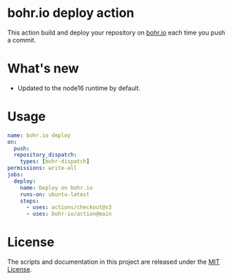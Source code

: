 # bohr.io deploy action

This action build and deploy your repository on [bohr.io](https://bohr.io) each time you push a commit.

# What's new

- Updated to the node16 runtime by default.

# Usage

<!-- start usage -->
```yaml
name: bohr.io deploy
on: 
  push:
  repository_dispatch:
    types: [bohr-dispatch]
permissions: write-all
jobs:
  deploy:
    name: Deploy on bohr.io
    runs-on: ubuntu-latest
    steps:
      - uses: actions/checkout@v3
      - uses: bohr-io/action@main
```
<!-- end usage -->

# License

The scripts and documentation in this project are released under the [MIT License](LICENSE).
